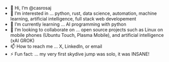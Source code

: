 - 👋 Hi, I’m @casrosaj
- 👀 I’m interested in ... python, rust, data science, automation, machine learning, artificial intelligence, full stack web developement
- 🌱 I’m currently learning ... AI programming with python
- 💞️ I’m looking to collaborate on ... open source projects such as Linux on mobile phones (Ubuntu Touch, Plasma Mobile), and artificial intelligence (xAI GROK)
- 📫 How to reach me ... X, LinkedIn, or email
- ⚡ Fun fact: ... my very first skydive jump was solo, it was INSANE!

<!---
casrosaj/casrosaj is a ✨ special ✨ repository because its `README.md` (this file) appears on your GitHub profile.
You can click the Preview link to take a look at your changes.
--->
